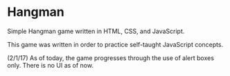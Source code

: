 # Hangman
Simple Hangman game written in HTML, CSS, and JavaScript.

This game was written in order to practice self-taught JavaScript concepts.

(2/1/17) As of today, the game progresses through the use of alert boxes only. There is no UI as of now.
